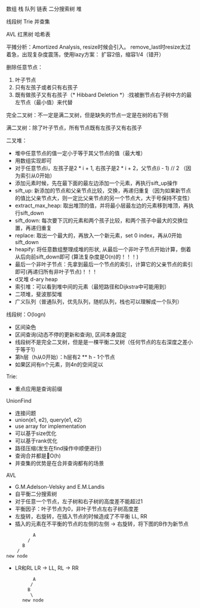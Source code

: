 数组
栈
队列
链表
二分搜索树
堆

线段树
Trie
并查集

AVL
红黑树
哈希表

平摊分析：Amortized Analysis, resize时候会引入。
remove_last时resize太过着急，出现复杂度震荡，使用lazy方案：
扩容2倍，缩容1/4（错开）

删除任意节点：
1. 叶子节点
2. 只有左孩子或者只有右孩子
3. 既有做孩子又有右孩子（* Hibbard Deletion *）:找被删节点右子树中方的最左节点（最小值）来代替

完全二叉树：不一定是满二叉树，但是缺失的节点一定是在树的右下侧

满二叉树：除了叶子节点，所有节点既有左孩子又有右孩子

二叉堆：
- 堆中任意节点的值一定小于等于其父节点的值（最大堆）
- 用数组实现即可
- 对于任意节点i，左孩子是2 * i + 1, 右孩子是2 * i + 2，父节点(i - 1) // 2 （因为索引从0开始）
- 添加元素时候，先在最下面的最左边添加一个元素，再执行sift_up操作
- sift_up: 新添加的节点和父亲节点比较，交换，再递归重复（因为如果新节点的值比父亲节点大，则一定比父亲节点的另一个节点大，大于号保持不变性）
- extract_max_heap: 取出堆顶的值，并将最小层最左边的元素移到堆顶，再执行sift_down
- sift_down: 每次要下沉的元素和两个孩子比较，和两个孩子中最大的交换位置，再递归重复
- replace: 取出一个最大的，再放入一个新元素，set 0 index，再从0开始sift_down
- heapify: 将任意数组整理成堆的形状, 从最后一个非叶子节点开始计算，倒着从后向前sift_down即可 (算法复杂度是O(n)的！！！)
- 最后一个非叶子节点：先拿到最后一个节点的索引，计算它的父亲节点的索引即可(再递归所有非叶子节点)！！！
- d叉堆 d-ary heap
- 索引堆：可以看到堆中间的元素（最短路径和Dijkstra中可能用到）
- 二项堆，斐波那契堆
- 广义队列（普通队列，优先队列，随机队列，栈也可以理解成一个队列）

线段树：O(logn)
- 区间染色
- 区间查询(动态不停的更新和查询), 区间本身固定
- 线段树不是完全二叉树，但是是一棵平衡二叉树（任何节点的左右深度之差小于等于1）
- 第h层（h从0开始）：h层有2 ** h - 1个节点
- 如果区间有n个元素，则4n的空间足以

Trie:
- 重点应用是查询前缀

UnionFind
- 连接问题
- union(e1, e2), query(e1, e2)
- use array for implementation
- 可以基于size优化
- 可以基于rank优化
- 路径压缩(发生在find操作中顺便进行)
- 查询合并都是O(h)
- 并查集的优势是在合并查询都有的场景

AVL
- G.M.Adelson-Velsky and E.M.Landis
- 自平衡二分搜索树
- 对于任意一个节点，左子树和右子树的高度差不能超过1
- 平衡因子：叶子节点为0，非叶子节点左右子树高度差
- 左旋转，右旋转，在插入节点的时候造成了不平衡 LL, RR
- 插入的元素在不平衡的节点的左侧的左侧 -> 右旋转，将下图的B作为新节点
```
          A
        /
      B
    /
new node
```
- LR和RL LR -> LL, RL -> RR
```
          A
         /
        B
         \
      new node
```